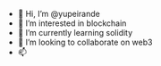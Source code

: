- 👋 Hi, I’m @yupeirande
- 👀 I’m interested in blockchain
- 🌱 I’m currently learning solidity
- 💞️ I’m looking to collaborate on web3
- 📫 

<!---
yupeirande/yupeirande is a ✨ special ✨ repository because its `README.md` (this file) appears on your GitHub profile.
You can click the Preview link to take a look at your changes.
--->
